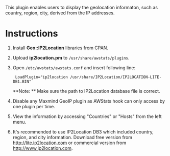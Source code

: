 This plugin enables users to display the geolocation informaton, such as country, region, city, derived from the IP addresses.

Instructions
============

1. Install **Geo::IP2Location** libraries from CPAN.
2. Upload **ip2location.pm** to `/usr/share/awstats/plugins`.
3. Open `/etc/awstats/awstats.conf` and insert following line:

        LoadPlugin="ip2location /usr/share/IP2Location/IP2LOCATION-LITE-DB1.BIN"

    **Note: ** Make sure the path to IP2Location database file is correct.

4. Disable any Maxmind GeoIP plugin as AWStats hook can only access by one plugin per time.

5. View the information by accessing "Countries" or "Hosts" from the left menu.

6. It's recommended to use IP2Location DB3 which included country, region, and city information.
   Download free version from http://lite.ip2location.com or commercial version from
   http://www.ip2location.com.
